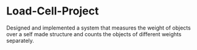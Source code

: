 # Load-Cell-Project
Designed and implemented a system that measures the weight of objects over a self made structure and counts the objects of different weights separately.
